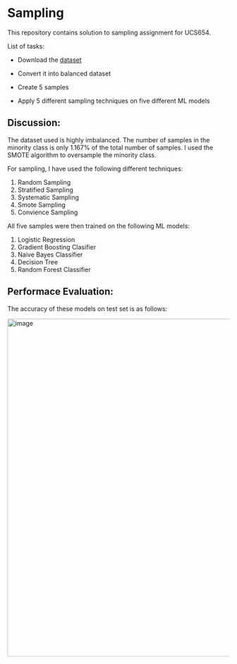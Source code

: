# Sampling


This repository contains solution to sampling assignment for UCS654.

List of tasks:

 - Download the [dataset](https://github.com/priyajotgill2003/Sampling/blob/main/Creditcard_data.csv)
 
 - Convert it into balanced dataset
 
 - Create 5 samples
 
 - Apply 5 different sampling techniques on five different ML models
 
## Discussion:

The dataset used is highly imbalanced. The number of samples in the minority class is only 1.167% of the total number of samples. I used the SMOTE algorithm to oversample the minority class.


For sampling, I have used the following different techniques:

1. Random Sampling
2. Stratified Sampling
3. Systematic Sampling
4. Smote Sampling
5. Convience Sampling

All five samples were then trained on the following ML models:

1. Logistic Regression
2. Gradient Boosting Clasifier
3. Naive Bayes Classifier
4. Decision Tree
5. Random Forest Classifier

## Performace Evaluation:

The accuracy of these models on test set is as follows:

<img width="767" alt="image" src="https://user-images.githubusercontent.com/72308930/219965320-b8c5add3-6c2e-4425-8e12-55b1e0f34d58.png">
